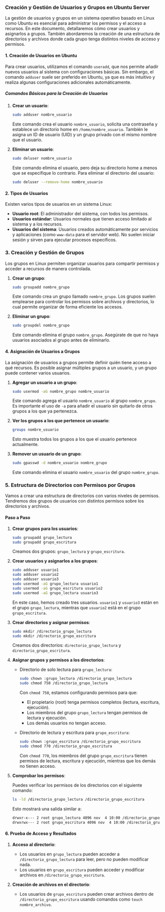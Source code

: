 ### Creación y Gestión de Usuarios y Grupos en Ubuntu Server

La gestión de usuarios y grupos en un sistema operativo basado en Linux como Ubuntu es esencial para administrar los permisos y el acceso a recursos. En este documento, detallaremos cómo crear usuarios y asignarlos a grupos. También abordaremos la creación de una estructura de directorios y archivos donde cada grupo tenga distintos niveles de acceso y permisos.

#### 1. Creación de Usuarios en Ubuntu

Para crear usuarios, utilizamos el comando `useradd`, que nos permite añadir nuevos usuarios al sistema con configuraciones básicas. Sin embargo, el comando `adduser` suele ser preferido en Ubuntu, ya que es más intuitivo y realiza algunas configuraciones adicionales automáticamente.

##### Comandos Básicos para la Creación de Usuarios

1. **Crear un usuario**:

   ```bash
   sudo adduser nombre_usuario
   ```

   Este comando crea el usuario `nombre_usuario`, solicita una contraseña y establece un directorio home en `/home/nombre_usuario`. También le asigna un ID de usuario (UID) y un grupo privado con el mismo nombre que el usuario.

2. **Eliminar un usuario**:

   ```bash
   sudo deluser nombre_usuario
   ```

   Este comando elimina el usuario, pero deja su directorio home a menos que se especifique lo contrario. Para eliminar el directorio del usuario:

   ```bash
   sudo deluser --remove-home nombre_usuario
   ```

#### 2. Tipos de Usuarios

Existen varios tipos de usuarios en un sistema Linux:

- **Usuario root**: El administrador del sistema, con todos los permisos.
- **Usuarios estándar**: Usuarios normales que tienen acceso limitado al sistema y a los recursos.
- **Usuarios del sistema**: Usuarios creados automáticamente por servicios y aplicaciones (como `www-data` para el servidor web). No suelen iniciar sesión y sirven para ejecutar procesos específicos.

### 3. Creación y Gestión de Grupos

Los grupos en Linux permiten organizar usuarios para compartir permisos y acceder a recursos de manera controlada. 

1. **Crear un grupo**:

   ```bash
   sudo groupadd nombre_grupo
   ```

   Este comando crea un grupo llamado `nombre_grupo`. Los grupos suelen emplearse para controlar los permisos sobre archivos y directorios, lo cual permite organizar de forma eficiente los accesos.

2. **Eliminar un grupo**:

   ```bash
   sudo groupdel nombre_grupo
   ```

   Este comando elimina el grupo `nombre_grupo`. Asegúrate de que no haya usuarios asociados al grupo antes de eliminarlo.

#### 4. Asignación de Usuarios a Grupos

La asignación de usuarios a grupos permite definir quién tiene acceso a qué recursos. Es posible asignar múltiples grupos a un usuario, y un grupo puede contener varios usuarios.

1. **Agregar un usuario a un grupo**:

   ```bash
   sudo usermod -aG nombre_grupo nombre_usuario
   ```

   Este comando agrega el usuario `nombre_usuario` al grupo `nombre_grupo`. Es importante el uso de `-a` para añadir el usuario sin quitarlo de otros grupos a los que ya pertenezca.

2. **Ver los grupos a los que pertenece un usuario**:

   ```bash
   groups nombre_usuario
   ```

   Esto muestra todos los grupos a los que el usuario pertenece actualmente.

3. **Remover un usuario de un grupo**:

   ```bash
   sudo gpasswd -d nombre_usuario nombre_grupo
   ```

   Este comando elimina el usuario `nombre_usuario` del grupo `nombre_grupo`.

### 5. Estructura de Directorios con Permisos por Grupos

Vamos a crear una estructura de directorios con varios niveles de permisos. Tendremos dos grupos de usuarios con distintos permisos sobre los directorios y archivos.

#### Paso a Paso

1. **Crear grupos para los usuarios**:

   ```bash
   sudo groupadd grupo_lectura
   sudo groupadd grupo_escritura
   ```

   Creamos dos grupos: `grupo_lectura` y `grupo_escritura`.

2. **Crear usuarios y asignarlos a los grupos**:

   ```bash
   sudo adduser usuario1
   sudo adduser usuario2
   sudo adduser usuario3
   sudo usermod -aG grupo_lectura usuario1
   sudo usermod -aG grupo_escritura usuario2
   sudo usermod -aG grupo_lectura usuario3
   ```

   En este caso, hemos creado tres usuarios. `usuario1` y `usuario3` están en el grupo `grupo_lectura`, mientras que `usuario2` está en el grupo `grupo_escritura`.

3. **Crear directorios y asignar permisos**:

   ```bash
   sudo mkdir /directorio_grupo_lectura
   sudo mkdir /directorio_grupo_escritura
   ```

   Creamos dos directorios: `directorio_grupo_lectura` y `directorio_grupo_escritura`.

4. **Asignar grupos y permisos a los directorios**:

   - Directorio de solo lectura para `grupo_lectura`:

     ```bash
     sudo chown :grupo_lectura /directorio_grupo_lectura
     sudo chmod 750 /directorio_grupo_lectura
     ```

     Con `chmod 750`, estamos configurando permisos para que:
     - El propietario (root) tenga permisos completos (lectura, escritura, ejecución).
     - Los miembros del grupo `grupo_lectura` tengan permisos de lectura y ejecución.
     - Los demás usuarios no tengan acceso.

   - Directorio de lectura y escritura para `grupo_escritura`:

     ```bash
     sudo chown :grupo_escritura /directorio_grupo_escritura
     sudo chmod 770 /directorio_grupo_escritura
     ```

     Con `chmod 770`, los miembros del grupo `grupo_escritura` tienen permisos de lectura, escritura y ejecución, mientras que los demás no tienen acceso.

5. **Comprobar los permisos**:

   Puedes verificar los permisos de los directorios con el siguiente comando:

   ```bash
   ls -ld /directorio_grupo_lectura /directorio_grupo_escritura
   ```

   Esto mostrará una salida similar a:

   ```bash
   drwxr-x--- 2 root grupo_lectura 4096 nov  4 10:00 /directorio_grupo_lectura
   drwxrwx--- 2 root grupo_escritura 4096 nov  4 10:00 /directorio_grupo_escritura
   ```

#### 6. Prueba de Acceso y Resultados

1. **Acceso al directorio**: 
   - Los usuarios en `grupo_lectura` pueden acceder a `/directorio_grupo_lectura` para leer, pero no pueden modificar nada.
   - Los usuarios en `grupo_escritura` pueden acceder y modificar archivos en `/directorio_grupo_escritura`.

2. **Creación de archivos en el directorio**:
   - Los usuarios de `grupo_escritura` pueden crear archivos dentro de `/directorio_grupo_escritura` usando comandos como `touch nombre_archivo`.
